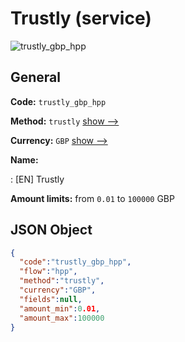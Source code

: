 
# Trustly (service) 
![trustly_gbp_hpp](https://static.openfintech.io/payment_methods/trustly_gbp_hpp/logo.svg?w=400&c=v0.59.26#w200)  

## General 
 
**Code:** `trustly_gbp_hpp` 
 
**Method:** `trustly` 
 [show -->](/payment-methods/trustly/) 
 
**Currency:** `GBP` [show -->](/currencies/GBP/) 
 
**Name:** 
 
:	[EN] Trustly 
 
**Amount limits:** from `0.01` to `100000` GBP 

## JSON Object 

```json
{
  "code":"trustly_gbp_hpp",
  "flow":"hpp",
  "method":"trustly",
  "currency":"GBP",
  "fields":null,
  "amount_min":0.01,
  "amount_max":100000
}
```  
